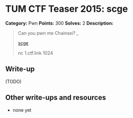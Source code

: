 # TUM CTF Teaser 2015: scge

**Category:** Pwn
**Points:** 300
**Solves:** 2
**Description:**

> Can you pwn me Chainsei? *_*
> 
> [scge](scge)
> 
> nc 1.ctf.link 1024


## Write-up

(TODO)

## Other write-ups and resources

* none yet
